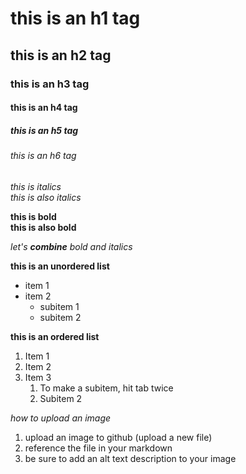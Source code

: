 # this is an h1 tag
## this is an h2 tag
### this is an h3 tag
#### this is an h4 tag
##### this is an h5 tag
###### this is an h6 tag

*this is italics*<br>
_this is also italics_

**this is bold**<br>
__this is also bold__

_let's **combine** bold and italics_

**this is an unordered list**
* item 1
* item 2
  * subitem 1
  * subitem 2

**this is an ordered list**
1. Item 1
2. Item 2
3. Item 3
    1. To make a subitem, hit tab twice
    2. Subitem 2

*how to upload an image*
1. upload an image to github (upload a new file)
2. reference the file in your markdown
3. be sure to add an alt text description to your image
